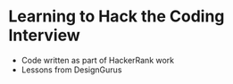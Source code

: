 # Learning to Hack the Coding Interview
- Code written as part of HackerRank work
- Lessons from DesignGurus

